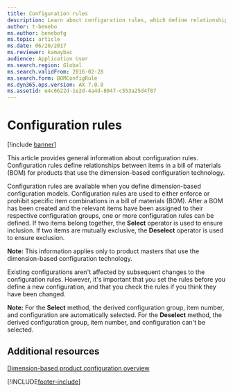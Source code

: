 ```yaml
---
title: Configuration rules
description: Learn about configuration rules, which define relationships between items in a bill of materials for products that use dimension-based configuration technology.
author: t-benebo
ms.author: benebotg
ms.topic: article
ms.date: 06/20/2017
ms.reviewer: kamaybac
audience: Application User
ms.search.region: Global
ms.search.validFrom: 2016-02-28
ms.search.form: BOMConfigRule
ms.dyn365.ops.version: AX 7.0.0
ms.assetid: e4c6622d-1e2d-4a4d-8047-c553a25d4f87
---
```


# Configuration rules

[!include [banner](../includes/banner.md)]

This article provides general information about configuration rules. Configuration rules define relationships between items in a bill of materials (BOM) for products that use the dimension-based configuration technology.

Configuration rules are available when you define dimension-based configuration models. Configuration rules are used to either enforce or prohibit specific item combinations in a bill of materials (BOM). After a BOM has been created and the relevant items have been assigned to their respective configuration groups, one or more configuration rules can be defined. If two items belong together, the **Select** operator is used to ensure inclusion. If two items are mutually exclusive, the **Deselect** operator is used to ensure exclusion.  

**Note:** This information applies only to product masters that use the dimension-based configuration technology.  

Existing configurations aren't affected by subsequent changes to the configuration rules. However, it's important that you set the rules before you define a new configuration, and that you check the rules if you think they have been changed.  

**Note:** For the **Select** method, the derived configuration group, item number, and configuration are automatically selected. For the **Deselect** method, the derived configuration group, item number, and configuration can't be selected.

## Additional resources

[Dimension-based product configuration overview](dimension-based-product-configuration.md)





[!INCLUDE[footer-include](../../includes/footer-banner.md)]